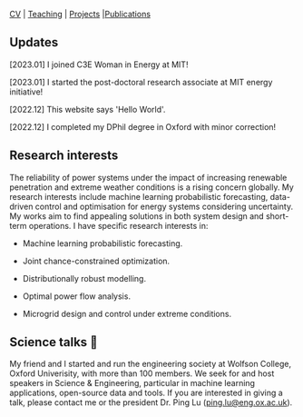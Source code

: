 [CV](https://yifueve.github.io/cv/) | [Teaching](https://yifueve.github.io/teaching/) | [Projects](https://yifueve.github.io/projects/) |[Publications](https://yifueve.github.io/publications/)

## Updates

[2023.01]  I joined C3E Woman in Energy at MIT!

[2023.01]  I started the post-doctoral research associate at MIT energy initiative!

[2022.12] This website says 'Hello World'.

[2022.12] I completed my DPhil degree in Oxford with minor correction!

## Research interests

The reliability of power systems under the impact of increasing renewable penetration and extreme weather conditions is a rising concern globally. My research interests include machine learning probabilistic forecasting, data-driven control and optimisation for energy systems considering uncertainty. My works aim to find appealing solutions in both system design and short-term operations. I have specific research interests in:

- Machine learning probabilistic forecasting.

- Joint chance-constrained optimization.

- Distributionally robust modelling.

- Optimal power flow analysis.

- Microgrid design and control under extreme conditions.

## Science talks :wave:

My friend and I started and run the engineering society at Wolfson College, Oxford Univerisity, with more than 100 members. We seek for and host speakers in Science & Engineering, particular in machine learning applications, open-source data and tools. If you are interested in giving a talk, please contact me or the president Dr. Ping Lu (ping.lu@eng.ox.ac.uk). 

